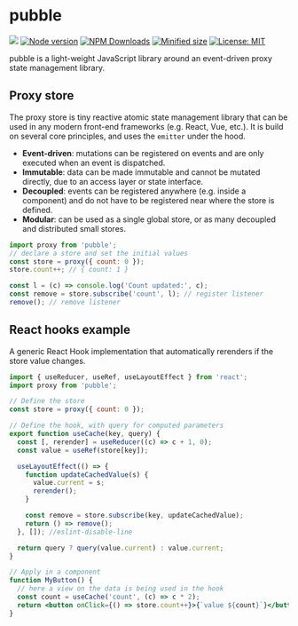 # pubble

![](https://github.com/crinklesio/pubble/workflows/test/badge.svg)
[![Node version](https://img.shields.io/npm/v/pubble.svg?style=flat)](https://www.npmjs.com/package/pubble)
[![NPM Downloads](https://img.shields.io/npm/dm/pubble.svg?style=flat)](https://www.npmjs.com/package/pubble)
[![Minified size](https://img.shields.io/bundlephobia/min/pubble@latest?label=minified)](https://www.npmjs.com/package/pubble)
[![License: MIT](https://img.shields.io/badge/License-MIT-yellow.svg)](https://opensource.org/licenses/MIT)

pubble is a light-weight JavaScript library around an event-driven proxy state management library.

## Proxy store

The proxy store is tiny reactive atomic state management library that can be used in any modern front-end frameworks (e.g. React, Vue, etc.). It is build on several core principles, and uses the `emitter` under the hood.

- **Event-driven**: mutations can be registered on events and are only executed when an event is dispatched.
- **Immutable**: data can be made immutable and cannot be mutated directly, due to an access layer or state interface.
- **Decoupled**: events can be registered anywhere (e.g. inside a component) and do not have to be registered near where the store is defined.
- **Modular**: can be used as a single global store, or as many decoupled and distributed small stores.

```js
import proxy from 'pubble';
// declare a store and set the initial values
const store = proxy({ count: 0 });
store.count++; // { count: 1 }

const l = (c) => console.log('Count updated:', c);
const remove = store.subscribe('count', l); // register listener
remove(); // remove listener
```

## React hooks example

A generic React Hook implementation that automatically rerenders if the store value changes.

```jsx
import { useReducer, useRef, useLayoutEffect } from 'react';
import proxy from 'pubble';

// Define the store
const store = proxy({ count: 0 });

// Define the hook, with query for computed parameters
export function useCache(key, query) {
  const [, rerender] = useReducer((c) => c + 1, 0);
  const value = useRef(store[key]);

  useLayoutEffect(() => {
    function updateCachedValue(s) {
      value.current = s;
      rerender();
    }

    const remove = store.subscribe(key, updateCachedValue);
    return () => remove();
  }, []); //eslint-disable-line

  return query ? query(value.current) : value.current;
}

// Apply in a component
function MyButton() {
  // here a view on the data is being used in the hook
  const count = useCache('count', (c) => c * 2);
  return <button onClick={() => store.count++}>{`value ${count}`}</button>;
}
```
